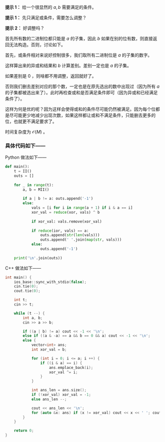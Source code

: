 **提示 1：** 给一个很显然的 $a,b$ 需要满足的条件。

**提示 1：** 先只满足或条件，需要怎么调整？

**提示 2：** 好调整吗？

首先所有数的二进制位都只能是 $a$ 的子集，因此 $b$ 如果在别的位有数，则直接返回无法构造。否则，讨论如下。

首先，或条件相对来说好控制很多，我们取所有二进制位是 $a$ 的子集的数字。

这样算出来的异或和结果和 $b$ 计算差别。差别一定也是 $a$ 的子集。

如果差别是 $0$ ，则啥都不用调整，返回就好了。

否则我们删去差别对应的那个数，一定也是在原先选出的数中出现过（因为所有 $a$ 的子集都被选出来了）。此时再检查或和是否满足条件即可（因为异或和已经满足条件了）。

这样为何是优的呢？因为这样会使得或和的条件尽可能仍然被满足。因为每个位都是尽可能更少地减少出现次数，如果这样都让或和不满足条件，只能删去更多的位，也就更不满足要求了。

时间复杂度为 $\mathcal{O}(M)$ 。

### 具体代码如下——

Python 做法如下——

```Python []
def main():
    t = II()
    outs = []
    
    for _ in range(t):
        a, b = MII()
        
        if a | b != a: outs.append('-1')
        else:
            vals = [i for i in range(a + 1) if i & a == i]
            xor_val = reduce(xor, vals) ^ b
            
            if xor_val: vals.remove(xor_val)
            
            if reduce(ior, vals) == a:
                outs.append(str(len(vals)))
                outs.append(' '.join(map(str, vals)))
            else:
                outs.append('-1')
    
    print('\n'.join(outs))
```

C++ 做法如下——

```cpp []
int main() {
    ios_base::sync_with_stdio(false);
    cin.tie(0);
    cout.tie(0);

    int t;
    cin >> t;

    while (t --) {
        int a, b;
        cin >> a >> b;

        if ((a | b) != a) cout << -1 << '\n';
        else if ((a & -a) == a && b == 0 && a) cout << -1 << '\n';
        else {
            vector<int> ans;
            int xor_val = b;

            for (int i = 0; i <= a; i ++) {
                if ((i & a) == i) {
                    ans.emplace_back(i);
                    xor_val ^= i;
                }
            }

            int ans_len = ans.size();
            if (!xor_val) xor_val = -1;
            else ans_len --;

            cout << ans_len << '\n';
            for (auto &x: ans) if (x != xor_val) cout << x << ' '; cout << '\n';
        }
    }

    return 0;
}
```